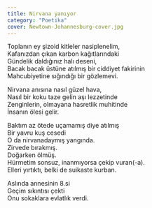 ```yaml
---
title: Nirvana yanıyor
category: "Poetika"
cover: Newtown-Johannesburg-cover.jpg
---
```


Toplanın ey şizoid kitleler nasiplenelim,<br/>
Kafanızdan çıkan karbon kağıtlarındaki<br/>
Gündelik daldığınız halı deseni,<br/>
Bacak bacak üstüne atılmış bir ciddiyet fakirinin<br/>
Mahcubiyetine sığındığı bir gözlemevi.<br/>

Nirvana anısına nasıl güzel hava,<br/>
Nasıl bir koku taze gelin aşı lezzetinde <br/>
Zenginlerin, olmayana hasretlik muhitinde<br/>
İnsanın ölesi gelir.<br/>

Baktım az ötede uçamamış diye atılmış<br/>
Bir yavru kuş cesedi<br/>
O da nirvanadaymış yangında.<br/>
Zirvede bırakmış.<br/>
Doğarken ölmüş.<br/>
Hürmetim sonsuz, inanmıyorsa çekip vuran(-a).<br/>
Elleri yırtıktı, belki de suikaste kurban.<br/>

Aslında annesinin 8.si<br/>
Geçim sıkıntısı çekti<br/>
Onu sokaklara evlatlık verdi.<br/>
